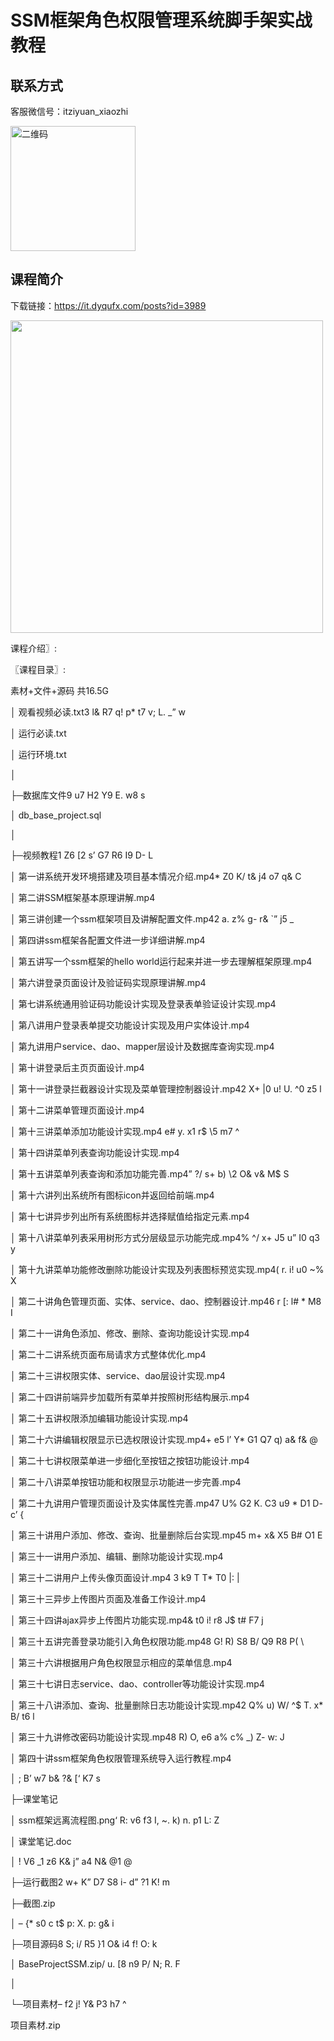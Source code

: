 # SSM框架角色权限管理系统脚手架实战教程

## 联系方式

客服微信号：itziyuan_xiaozhi

<img src="https://ziyuanyun.oss-cn-guangzhou.aliyuncs.com/common/20240614073449/666b82192834a.jpg" width="200" height="200" alt="二维码">

## 课程简介

下载链接：https://it.dyqufx.com/posts?id=3989

<img src="https://ziyuanyun.oss-cn-guangzhou.aliyuncs.com/yun/20240515185538/664494aaa3574.jpg" width="500" alt="">

  课程介绍〗:

 〖课程目录〗:

  素材+文件+源码 共16.5G

  │ 观看视频必读.txt3 l&amp; R7 q! p* t7 v; L. _&#8221; w

  │ 运行必读.txt

  │ 运行环境.txt

  │ 

  ├─数据库文件9 u7 H2 Y9 E. w8 s

  │ db_base_project.sql

  │ 

  ├─视频教程1 Z6 [2 s&#8217; G7 R6 I9 D- L

  │ 第一讲系统开发环境搭建及项目基本情况介绍.mp4* Z0 K/ t&amp; j4 o7 q&amp; C

  │ 第二讲SSM框架基本原理讲解.mp4

  │ 第三讲创建一个ssm框架项目及讲解配置文件.mp42 a. z% g- r&amp; `&#8221; j5 _

  │ 第四讲ssm框架各配置文件进一步详细讲解.mp4

  │ 第五讲写一个ssm框架的hello world运行起来并进一步去理解框架原理.mp4

  │ 第六讲登录页面设计及验证码实现原理讲解.mp4

  │ 第七讲系统通用验证码功能设计实现及登录表单验证设计实现.mp4

  │ 第八讲用户登录表单提交功能设计实现及用户实体设计.mp4

  │ 第九讲用户service、dao、mapper层设计及数据库查询实现.mp4

  │ 第十讲登录后主页页面设计.mp4

  │ 第十一讲登录拦截器设计实现及菜单管理控制器设计.mp42 X+ |0 u! U. ^0 z5 l

  │ 第十二讲菜单管理页面设计.mp4

  │ 第十三讲菜单添加功能设计实现.mp4 e# y. x1 r$ \5 m7 ^

  │ 第十四讲菜单列表查询功能设计实现.mp4

  │ 第十五讲菜单列表查询和添加功能完善.mp4&#8221; ?/ s+ b) \2 O&amp; v&amp; M$ S

  │ 第十六讲列出系统所有图标icon并返回给前端.mp4

  │ 第十七讲异步列出所有系统图标并选择赋值给指定元素.mp4

  │ 第十八讲菜单列表采用树形方式分层级显示功能完成.mp4% ^/ x+ J5 u&#8221; I0 q3 y

  │ 第十九讲菜单功能修改删除功能设计实现及列表图标预览实现.mp4( r. i! u0 ~% X

  │ 第二十讲角色管理页面、实体、service、dao、控制器设计.mp46 r [: l# \* M8 I

  │ 第二十一讲角色添加、修改、删除、查询功能设计实现.mp4

  │ 第二十二讲系统页面布局请求方式整体优化.mp4

  │ 第二十三讲权限实体、service、dao层设计实现.mp4

  │ 第二十四讲前端异步加载所有菜单并按照树形结构展示.mp4

  │ 第二十五讲权限添加编辑功能设计实现.mp4

  │ 第二十六讲编辑权限显示已选权限设计实现.mp4+ e5 l&#8217; Y* G1 Q7 q) a&amp; f&amp; @

  │ 第二十七讲权限菜单进一步细化至按钮之按钮功能设计.mp4

  │ 第二十八讲菜单按钮功能和权限显示功能进一步完善.mp4

  │ 第二十九讲用户管理页面设计及实体属性完善.mp47 U% G2 K. C3 u9 \* D1 D- c&#8217; {

  │ 第三十讲用户添加、修改、查询、批量删除后台实现.mp45 m+ x&amp; X5 B# O1 E

  │ 第三十一讲用户添加、编辑、删除功能设计实现.mp4

  │ 第三十二讲用户上传头像页面设计.mp4 3 k9 T T* T0 |: |

  │ 第三十三异步上传图片页面及准备工作设计.mp4

  │ 第三十四讲ajax异步上传图片功能实现.mp4&amp; t0 i! r8 J$ t# F7 j

  │ 第三十五讲完善登录功能引入角色权限功能.mp48 G! R) S8 B/ Q9 R8 P( \

  │ 第三十六讲根据用户角色权限显示相应的菜单信息.mp4

  │ 第三十七讲日志service、dao、controller等功能设计实现.mp4

  │ 第三十八讲添加、查询、批量删除日志功能设计实现.mp42 Q% u) W/ ^$ T. x* B/ t6 l

  │ 第三十九讲修改密码功能设计实现.mp48 R) O, e6 a% c% _) Z- w: J

  │ 第四十讲ssm框架角色权限管理系统导入运行教程.mp4

  │ ; B&#8217; w7 b&amp; ?&amp; [&#8216; K7 s

  ├─课堂笔记

  │ ssm框架远离流程图.png&#8216; R: v6 f3 I, ~. k) n. p1 L: Z

  │ 课堂笔记.doc

  │ ! V6 _1 z6 K&amp; j&#8221; a4 N&amp; @1 @

  ├─运行截图2 w+ K&#8221; D7 S8 i- d&#8221; ?1 K! m

  ├─截图.zip

  │ &#8211; {* s0 c t$ p: X. p: g&amp; i

  ├─项目源码8 S; i/ R5 }1 O&amp; i4 f! O: k

  │ BaseProjectSSM.zip/ u. [8 n9 P/ N; R. F

  │ 

  └─项目素材&#8211; f2 j! Y&amp; P3 h7 ^

  项目素材.zip

  